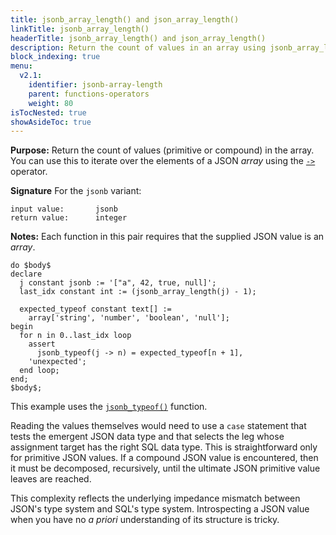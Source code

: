 ```yaml
---
title: jsonb_array_length() and json_array_length()
linkTitle: jsonb_array_length()
headerTitle: jsonb_array_length() and json_array_length()
description: Return the count of values in an array using jsonb_array_length() and json_array_length().
block_indexing: true
menu:
  v2.1:
    identifier: jsonb-array-length
    parent: functions-operators
    weight: 80
isTocNested: true
showAsideToc: true
---
```


**Purpose:** Return the count of values (primitive or compound) in the array. You can use this to iterate over the elements of a JSON _array_ using the [`->`](../subvalue-operators/) operator.

**Signature** For the `jsonb` variant:

```
input value:       jsonb
return value:      integer
```

**Notes:** Each function in this pair requires that the supplied JSON value is an _array_.

```postgresql
do $body$
declare
  j constant jsonb := '["a", 42, true, null]';
  last_idx constant int := (jsonb_array_length(j) - 1);

  expected_typeof constant text[] :=
    array['string', 'number', 'boolean', 'null'];
begin
  for n in 0..last_idx loop
    assert
      jsonb_typeof(j -> n) = expected_typeof[n + 1],
    'unexpected';
  end loop;
end;
$body$;
```

This example uses the [`jsonb_typeof()`](../jsonb-typeof) function.

Reading the values themselves would need to use a `case` statement that tests the emergent JSON data type and that selects the leg whose assignment target has the right SQL data type. This is straightforward only for primitive JSON values. If a compound JSON value is encountered, then it must be decomposed, recursively, until the ultimate JSON primitive value leaves are reached.

This complexity reflects the underlying impedance mismatch between JSON's type system and SQL's type system. Introspecting a JSON value when you have no _a priori_ understanding of its structure is tricky.
